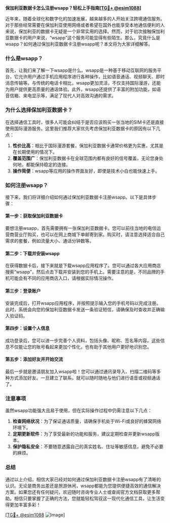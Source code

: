 **保加利亚数据卡怎么注册wsapp？轻松上手指南[[TG💪+ @esim1088](https://t.me/s/esim1088)]**

近年来，随着全球化和数字化的加速发展，越来越多的人开始关注跨境通信服务。对于那些经常需要在保加利亚使用网络或者希望在国外也能享受本地通信便利的人来说，保加利亚的数据卡无疑是一个非常实用的选择。然而，对于初次接触保加利亚数据卡的用户来说，“wsapp”这个服务可能显得有些陌生。那么，究竟什么是wsapp？如何通过保加利亚数据卡注册wsapp呢？本文将为大家详细解答。

### 什么是wsapp？

首先，让我们来了解一下wsapp是什么。wsapp是一种基于移动互联网的服务平台，它允许用户通过手机应用程序进行各种操作，比如语音通话、视频聊天、即时消息传输等。与传统的电话卡相比，wsapp更加灵活，不仅支持国际漫游，还能为用户提供更高质量的通话体验。此外，wsapp还提供了丰富的附加功能，如语音信箱、来电显示等，满足了现代人对高效沟通的需求。

### 为什么选择保加利亚数据卡？

在选择通信工具时，很多人可能会纠结于是否应该购买一张当地的SIM卡还是直接使用国际漫游服务。这里我们推荐大家优先考虑保加利亚数据卡的原因有以下几点：

1. **性价比高**：相比于国际漫游套餐，保加利亚数据卡通常价格更为实惠，尤其是在长期使用的情况下。
2. **覆盖范围广**：保加利亚数据卡在全球范围内都有良好的信号覆盖，无论您身处何地，都能保持稳定的连接。
3. **操作简便**：wsapp等应用的操作界面友好，即使是技术小白也能快速上手。

### 如何注册wsapp？

接下来，我们将详细介绍如何通过保加利亚数据卡注册wsapp。以下是具体步骤：

#### 第一步：获取保加利亚数据卡

要想注册wsapp，首先需要拥有一张保加利亚数据卡。您可以前往当地的电信运营商营业厅购买，也可以在网上商城下单邮寄到家。购买时，请注意选择适合自己需求的套餐，例如流量大小、通话分钟数等。

#### 第二步：下载并安装wsapp

在获得数据卡后，接下来就是下载wsapp应用程序了。您可以通过各大应用商店搜索“wsapp”，然后点击下载并安装到您的手机上。需要注意的是，不同品牌的手机可能会有不同的应用商店入口，请根据实际情况操作。

#### 第三步：登录账户

安装完成后，打开wsapp应用程序，并按照提示输入您的手机号码以完成注册。此时，系统会向您的保加利亚数据卡发送一条验证短信，请确保及时查收并正确输入验证码。

#### 第四步：设置个人信息

成功登录后，您可以进一步完善个人资料，包括头像、昵称、签名等内容。这些信息不仅能让您的账号看起来更加个性化，也有助于其他用户更好地识别您。

#### 第五步：添加好友并开始交流

最后一步就是邀请朋友加入wsapp啦！您可以通过通讯录导入、扫描二维码等多种方式添加好友。一旦建立了联系，就可以随时随地与他们进行语音或视频通话了。

### 注意事项

虽然wsapp功能强大且易于使用，但在实际操作过程中仍需注意以下几点：

1. **检查网络状况**：为了保证通话质量，请确保手机处于Wi-Fi或良好的蜂窝网络环境下。
2. **定期更新软件**：为了享受最新的功能和服务，建议定期检查并更新wsapp版本。
3. **保护隐私安全**：不要随意透露自己的真实姓名、住址等敏感信息，避免不必要的麻烦。

### 总结

通过以上介绍，相信大家已经对如何通过保加利亚数据卡注册wsapp有了清晰的认识。无论是商务出差还是旅游休闲，wsapp都能为您提供便捷高效的通信解决方案。如果您还有任何疑问，欢迎随时咨询专业人士或查阅官方文档获取更多帮助。相信只要掌握了正确的方法，您就能轻松驾驭这一现代化通信工具，让生活变得更加丰富多彩！

[[TG💪+ @esim1088](https://t.me/s/esim1088) ![Image](https://i.postimg.cc/4NQfJmqS/Snipaste-2025-05-13-00-14-12.png)]